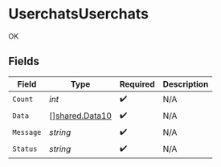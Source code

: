 # UserchatsUserchats

OK


## Fields

| Field                                                   | Type                                                    | Required                                                | Description                                             |
| ------------------------------------------------------- | ------------------------------------------------------- | ------------------------------------------------------- | ------------------------------------------------------- |
| `Count`                                                 | *int*                                                   | :heavy_check_mark:                                      | N/A                                                     |
| `Data`                                                  | [][shared.Data10](../../../pkg/models/shared/data10.md) | :heavy_check_mark:                                      | N/A                                                     |
| `Message`                                               | *string*                                                | :heavy_check_mark:                                      | N/A                                                     |
| `Status`                                                | *string*                                                | :heavy_check_mark:                                      | N/A                                                     |